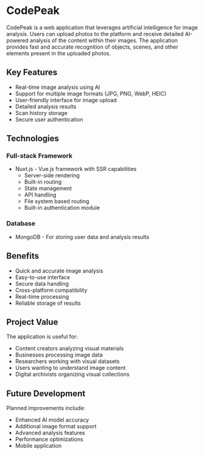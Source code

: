 # CodePeak
CodePeak is a web application that leverages artificial intelligence for image analysis. Users can upload photos to the platform and receive detailed AI-powered analysis of the content within their images. The application provides fast and accurate recognition of objects, scenes, and other elements present in the uploaded photos.

## Key Features
- Real-time image analysis using AI
- Support for multiple image formats (JPG, PNG, WebP, HEIC)
- User-friendly interface for image upload
- Detailed analysis results
- Scan history storage
- Secure user authentication

## Technologies

### Full-stack Framework
- Nuxt.js - Vue.js framework with SSR capabilities
  - Server-side rendering
  - Built-in routing
  - State management
  - API handling
  - File system based routing
  - Built-in authentication module

### Database
- MongoDB - For storing user data and analysis results

## Benefits
- Quick and accurate image analysis
- Easy-to-use interface
- Secure data handling
- Cross-platform compatibility
- Real-time processing
- Reliable storage of results

## Project Value
The application is useful for:
- Content creators analyzing visual materials
- Businesses processing image data
- Researchers working with visual datasets
- Users wanting to understand image content
- Digital archivists organizing visual collections

## Future Development
Planned improvements include:
- Enhanced AI model accuracy
- Additional image format support
- Advanced analysis features
- Performance optimizations
- Mobile application
